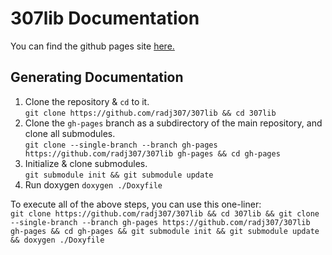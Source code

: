 # 307lib Documentation

You can find the github pages site [here.](https://radj307.github.io/307lib/html/index.html)

## Generating Documentation
1. Clone the repository & `cd` to it.  
`git clone https://github.com/radj307/307lib && cd 307lib`
2. Clone the `gh-pages` branch as a subdirectory of the main repository, and clone all submodules.  
`git clone --single-branch --branch gh-pages https://github.com/radj307/307lib gh-pages && cd gh-pages`
3. Initialize & clone submodules.  
`git submodule init && git submodule update`
4. Run doxygen
`doxygen ./Doxyfile`


To execute all of the above steps, you can use this one-liner:  
`git clone https://github.com/radj307/307lib && cd 307lib && git clone --single-branch --branch gh-pages https://github.com/radj307/307lib gh-pages && cd gh-pages && git submodule init && git submodule update && doxygen ./Doxyfile`  
